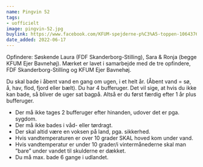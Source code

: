 ```yaml
---
name: Pingvin 52
tags:
- uofficielt
image: pingvin-52.jpg
buylink: https://www.facebook.com/KFUM-spejderne-p%C3%A5-toppen-106437668756430
date_added: 2022-06-17
---
```

Opfindere: Søskende Laura (FDF Skanderborg-Stilling), Sara & Ronja (begge KFUM Ejer Bavnehøj).
Mærket er lavet i samarbejde med de tre opfindere, FDF Skanderborg-Stilling og KFUM Ejer Bavnehøj.

Du skal bade i åbent vand en gang om ugen, i et helt år. (Åbent vand = sø, å, hav, flod, fjord eller bælt).
Du har 4 bufferuger. Det vil sige, at hvis du ikke kan bade, så bliver de uger sat bagpå. Altså er du først færdig efter 1 år plus bufferuger.

- Der må ikke tages 2 bufferuger efter hinanden, udover det er pga. sygdom.
- Der må ikke bades i våd- eller tørdragt.
- Der skal altid være en voksen på land, pga. sikkerhed.
- Hvis vandtemperaturen er over 10 grader SKAL hoved kom under vand.
- Hvis vandtemperatur er under 10 grader/i vintermånederne skal man ”bare” under vandet til skulderne er dækket.
- Du må max. bade 6 gange i udlandet.
